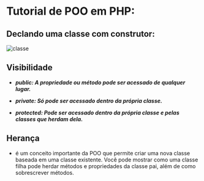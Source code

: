 # Tutorial de POO em PHP:

## Declando uma classe com construtor:

![classe](https://github.com/SidneiAJr/Documentacao_Linguagens/blob/main/prints/Captura%20de%20tela%202025-10-08%20105809.png)

## Visibilidade
- ***public: A propriedade ou método pode ser acessado de qualquer lugar.***

- ***private: Só pode ser acessado dentro da própria classe.***

- ***protected: Pode ser acessado dentro da própria classe e pelas classes que herdam dela.***

## Herança 
- é um conceito importante da POO que permite criar uma nova classe baseada em uma classe existente. Você pode mostrar como uma classe filha pode herdar métodos e propriedades da classe pai, além de como sobrescrever métodos.

